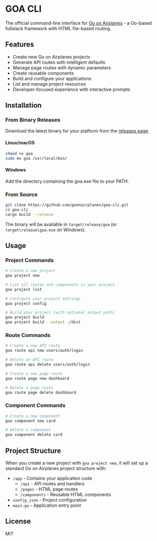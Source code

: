 # GOA CLI

The official command-line interface for [Go on Airplanes](https://github.com/kleeedolinux/goonairplanes) - a Go-based fullstack framework with HTML file-based routing.

## Features

- Create new Go on Airplanes projects
- Generate API routes with intelligent defaults
- Manage page routes with dynamic parameters
- Create reusable components
- Build and configure your applications
- List and manage project resources
- Developer-focused experience with interactive prompts

## Installation

### From Binary Releases

Download the latest binary for your platform from the [releases page](https://github.com/goonairplanes/goa-cli/releases).

#### Linux/macOS
```bash
chmod +x goa
sudo mv goa /usr/local/bin/
```

#### Windows
Add the directory containing the goa.exe file to your PATH.

### From Source

```bash
git clone https://github.com/goonairplanes/goa-cli.git
cd goa-cli
cargo build --release
```

The binary will be available in `target/release/goa` (or `target\release\goa.exe` on Windows).

## Usage

### Project Commands

```bash
# Create a new project
goa project new

# List all routes and components in your project
goa project list

# Configure your project settings
goa project config

# Build your project (with optional output path)
goa project build
goa project build --output ./dist
```

### Route Commands

```bash
# Create a new API route
goa route api new users/auth/login

# Delete an API route
goa route api delete users/auth/login

# Create a new page route
goa route page new dashboard

# Delete a page route
goa route page delete dashboard
```

### Component Commands

```bash
# Create a new component
goa component new card

# Delete a component
goa component delete card
```

## Project Structure

When you create a new project with `goa project new`, it will set up a standard Go on Airplanes project structure with:

- `/app` - Contains your application code
  - `/api` - API routes and handlers
  - `/pages` - HTML page routes
  - `/components` - Reusable HTML components
- `config.json` - Project configuration
- `main.go` - Application entry point

## License

MIT 